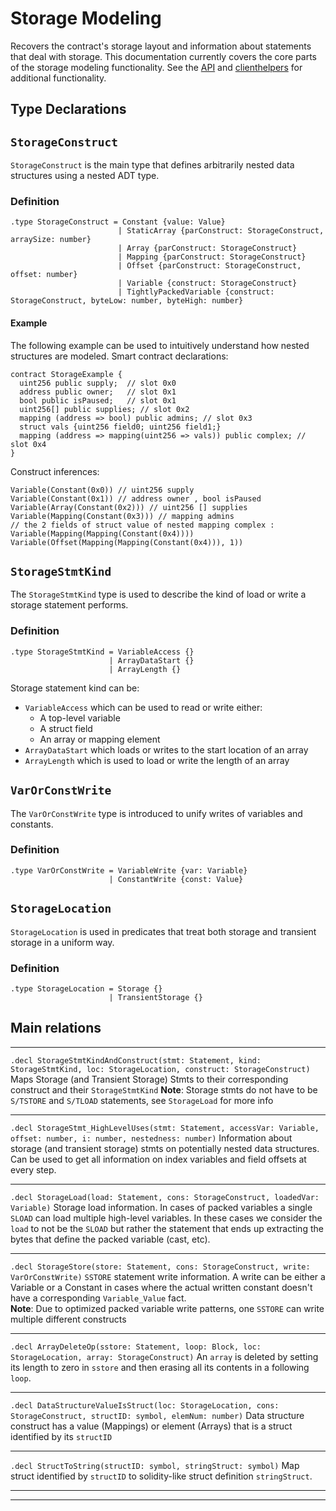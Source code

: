 # Storage Modeling
Recovers the contract's storage layout and information about statements that deal with storage.
This documentation currently covers the core parts of the storage modeling functionality.
See the [API](storage_modeling_api.dl) and [clienthelpers](clienthelpers.dl) for additional functionality.

## Type Declarations
## `StorageConstruct`
`StorageConstruct` is the main type that defines arbitrarily nested data structures using a nested ADT type.

### Definition
```solidity
.type StorageConstruct = Constant {value: Value}
                        | StaticArray {parConstruct: StorageConstruct, arraySize: number}
                        | Array {parConstruct: StorageConstruct}
                        | Mapping {parConstruct: StorageConstruct}
                        | Offset {parConstruct: StorageConstruct, offset: number}
                        | Variable {construct: StorageConstruct}
                        | TightlyPackedVariable {construct: StorageConstruct, byteLow: number, byteHigh: number}
```

#### Example
The following example can be used to intuitively understand how nested structures are modeled.
Smart contract declarations:
```solidity
contract StorageExample {
  uint256 public supply;  // slot 0x0
  address public owner;   // slot 0x1
  bool public isPaused;   // slot 0x1
  uint256[] public supplies; // slot 0x2
  mapping (address => bool) public admins; // slot 0x3
  struct vals {uint256 field0; uint256 field1;}
  mapping (address => mapping(uint256 => vals)) public complex; // slot 0x4
}
```

Construct inferences:
```solidity
Variable(Constant(0x0)) // uint256 supply
Variable(Constant(0x1)) // address owner , bool isPaused
Variable(Array(Constant(0x2))) // uint256 [] supplies
Variable(Mapping(Constant(0x3))) // mapping admins
// the 2 fields of struct value of nested mapping complex :
Variable(Mapping(Mapping(Constant(0x4))))
Variable(Offset(Mapping(Mapping(Constant(0x4))), 1))
```

## `StorageStmtKind`
The `StorageStmtKind` type is used to describe the kind of load or write a storage statement performs.

### Definition
```solidity
.type StorageStmtKind = VariableAccess {}
                      | ArrayDataStart {}
                      | ArrayLength {}
```

Storage statement kind can be:
* `VariableAccess` which can be used to read or write either:
  * A top-level variable
  * A struct field
  * An array or mapping element
* `ArrayDataStart` which loads or writes to the start location of an array
* `ArrayLength` which is used to load or write the length of an array

## `VarOrConstWrite`
The `VarOrConstWrite` type is introduced to unify writes of variables and constants.

### Definition
```solidity
.type VarOrConstWrite = VariableWrite {var: Variable}
                      | ConstantWrite {const: Value}
```

## `StorageLocation`
`StorageLocation` is used in predicates that treat both storage and transient storage in a uniform way.

### Definition
```solidity
.type StorageLocation = Storage {}
                      | TransientStorage {}
```

## Main relations

---
`.decl StorageStmtKindAndConstruct(stmt: Statement, kind: StorageStmtKind, loc: StorageLocation, construct: StorageConstruct)`
Maps Storage (and Transient Storage) Stmts to their corresponding construct and their `StorageStmtKind`
__Note__: Storage stmts do not have to be `S/TSTORE` and `S/TLOAD` statements, see `StorageLoad` for more info

---
`.decl StorageStmt_HighLevelUses(stmt: Statement, accessVar: Variable, offset: number, i: number, nestedness: number)`
Information about storage (and transient storage) stmts on potentially nested data structures.
Can be used to get all information on index variables and field offsets at every step.

---
`.decl StorageLoad(load: Statement, cons: StorageConstruct, loadedVar: Variable)`
Storage load information.
In cases of packed variables a single `SLOAD` can load multiple high-level variables.
In these cases we consider the `load` to not be the `SLOAD` but rather the statement that ends up
extracting the bytes that define the packed variable (cast, etc).

---
`.decl StorageStore(store: Statement, cons: StorageConstruct, write: VarOrConstWrite)`
`SSTORE` statement write information.
A write can be either a Variable or a Constant in cases where the actual written constant doesn't have a corresponding `Variable_Value` fact.  
__Note__: Due to optimized packed variable write patterns, one `SSTORE` can write multiple different constructs

---
`.decl ArrayDeleteOp(sstore: Statement, loop: Block, loc: StorageLocation, array: StorageConstruct)`
An `array` is deleted by setting its length to zero in `sstore` and then erasing all its contents in a following `loop`.

---
`.decl DataStructureValueIsStruct(loc: StorageLocation, cons: StorageConstruct, structID: symbol, elemNum: number)`
Data structure construct has a value (Mappings) or element (Arrays) that is a struct identified by its `structID`

---
`.decl StructToString(structID: symbol, stringStruct: symbol)`
Map struct identified by `structID` to solidity-like struct definition `stringStruct`.

---



---